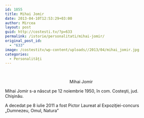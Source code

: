 ```yaml
---
id: 1855
title: Mihai Jomir
date: 2013-04-10T12:53:29+03:00
author: Mircea
layout: post
guid: http://costesti.tv/?p=633
permalink: /istorie/personalitati/mihai-jomir/
original_post_id:
  - "633"
image: /costestitv/wp-content/uploads//2013/04/mihai_jomir.jpg
categories:
  - Personalități
---
```

&nbsp;

<p style="text-align: center;">
  Mihai Jomir
</p>

Mihai Jomir s-a născut pe 12 noiembrie 1950, în com. Costeşti, jud. Chişinău.

A decedat pe 8 iulie 2011 a fost Pictor Laureat al Expoziţiei-concurs „Dumnezeu, Omul, Natura”

&nbsp;